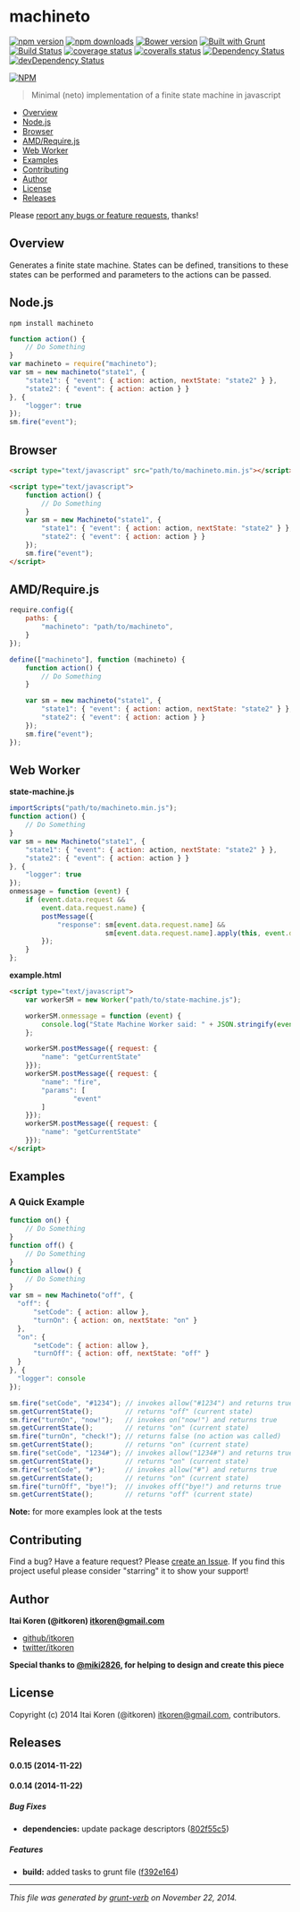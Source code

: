# machineto 
[![npm version](http://img.shields.io/npm/v/machineto.svg)](http://img.shields.io/npm/v/machineto.svg)
[![npm downloads](http://img.shields.io/npm/dm/machineto.svg)](http://img.shields.io/npm/dm/machineto.svg)
[![Bower version](https://badge.fury.io/bo/machineto.svg)](http://badge.fury.io/bo/machineto.svg)
[![Built with Grunt](https://cdn.gruntjs.com/builtwith.png)](http://gruntjs.com/)
[![Build Status](https://drone.io/github.com/itkoren/machineto/status.png)](https://drone.io/github.com/itkoren/machineto/latest)
[![coverage status](http://img.shields.io/badge/local%20coverage-93%25-green.svg)](http://img.shields.io/badge/local%20coverage-93%25-green.svg)
[![coveralls status](https://img.shields.io/coveralls/itkoren/machineto.svg)](https://coveralls.io/r/itkoren/machineto?branch=master)
[![Dependency Status](https://david-dm.org/itkoren/machineto.svg?theme=shields.io)](https://david-dm.org/itkoren/machineto)
[![devDependency Status](https://david-dm.org/itkoren/machineto/dev-status.svg?theme=shields.io)](https://david-dm.org/itkoren/machineto#info=devDependencies)

[![NPM](https://nodei.co/npm/machineto.png)](https://nodei.co/npm/machineto/)

> Minimal (neto) implementation of a finite state machine in javascript

* [Overview](#overview)
* [Node.js](#nodejs)
* [Browser](#browser)
* [AMD/Require.js](#amdrequirejs)
* [Web Worker](#web-worker)
* [Examples](#examples)
* [Contributing](#contributing)
* [Author](#author)
* [License](#license)
* [Releases](#releases)


Please [report any bugs or feature requests](https://github.com/itkoren/machineto/issues/new), thanks!

## Overview
Generates a finite state machine.
States can be defined, transitions to these states can be performed and parameters to the actions can be passed.

## Node.js
```
npm install machineto
```
```js
function action() {
    // Do Something
}
var machineto = require("machineto");
var sm = new machineto("state1", {
    "state1": { "event": { action: action, nextState: "state2" } },
    "state2": { "event": { action: action } }
}, {
    "logger": true
});
sm.fire("event");
```

## Browser
```html
<script type="text/javascript" src="path/to/machineto.min.js"></script>
```
```html
<script type="text/javascript">
    function action() {
        // Do Something
    }
    var sm = new Machineto("state1", {
        "state1": { "event": { action: action, nextState: "state2" } },
        "state2": { "event": { action: action } }
    });
    sm.fire("event");
</script>
```

## AMD/Require.js
```js
require.config({
    paths: {
        "machineto": "path/to/machineto",
    }
});
```
```js
define(["machineto"], function (machineto) {
    function action() {
        // Do Something
    }

    var sm = new machineto("state1", {
        "state1": { "event": { action: action, nextState: "state2" } },
        "state2": { "event": { action: action } }
    });
    sm.fire("event");
});
```

## Web Worker
__state-machine.js__
```js
importScripts("path/to/machineto.min.js");
function action() {
    // Do Something
}
var sm = new Machineto("state1", {
    "state1": { "event": { action: action, nextState: "state2" } },
    "state2": { "event": { action: action } }
}, {
    "logger": true
});
onmessage = function (event) {
    if (event.data.request &&
        event.data.request.name) {
        postMessage({
            "response": sm[event.data.request.name] &&
                        sm[event.data.request.name].apply(this, event.data.request.params)
        });
    }
};
```

__example.html__
```html
<script type="text/javascript">
    var workerSM = new Worker("path/to/state-machine.js");

    workerSM.onmessage = function (event) {
        console.log("State Machine Worker said: " + JSON.stringify(event.data));
    };

    workerSM.postMessage({ request: {
        "name": "getCurrentState"
    }});
    workerSM.postMessage({ request: {
        "name": "fire",
        "params": [
                "event"
        ]
    }});
    workerSM.postMessage({ request: {
        "name": "getCurrentState"
    }});
</script>
```

## Examples
### A Quick Example
```js
function on() {
    // Do Something
}
function off() {
    // Do Something
}
function allow() {
    // Do Something
}
var sm = new Machineto("off", {
  "off": {
      "setCode": { action: allow },
      "turnOn": { action: on, nextState: "on" }
  },
  "on": {
      "setCode": { action: allow },
      "turnOff": { action: off, nextState: "off" }
  }
}, {
  "logger": console
});

sm.fire("setCode", "#1234"); // invokes allow("#1234") and returns true
sm.getCurrentState();        // returns "off" (current state)
sm.fire("turnOn", "now!");   // invokes on("now!") and returns true
sm.getCurrentState();        // returns "on" (current state)
sm.fire("turnOn", "check!"); // returns false (no action was called)
sm.getCurrentState();        // returns "on" (current state)
sm.fire("setCode", "1234#"); // invokes allow("1234#") and returns true
sm.getCurrentState();        // returns "on" (current state)
sm.fire("setCode", "#");     // invokes allow("#") and returns true
sm.getCurrentState();        // returns "on" (current state)
sm.fire("turnOff", "bye!");  // invokes off("bye!") and returns true
sm.getCurrentState();        // returns "off" (current state)

```

__Note:__ for more examples look at the tests

## Contributing
Find a bug? Have a feature request? Please [create an Issue](https://github.com/itkoren/machineto/issues).
If you find this project useful please consider "starring" it to show your support!

## Author

**Itai Koren (@itkoren) <itkoren@gmail.com>**
 
+ [github/itkoren](https://github.com/itkoren)
+ [twitter/itkoren](http://twitter.com/itkoren) 

__Special thanks to [@miki2826](https://github.com/miki2826), for helping to design and create this piece__

## License
Copyright (c) 2014 Itai Koren (@itkoren) <itkoren@gmail.com>, contributors.  


## Releases
<a name="0.0.15"></a>
#### 0.0.15 (2014-11-22)


<a name="0.0.14"></a>
#### 0.0.14 (2014-11-22)


##### Bug Fixes

* **dependencies:** update package descriptors ([802f55c5](https://github.com/itkoren/machineto/commit/802f55c58c0cf2560b7fc385a0f0eab3edcc2d07))


##### Features

* **build:** added tasks to grunt file ([f392e164](https://github.com/itkoren/machineto/commit/f392e1642758479da0f832745afbbd10937cda7e))




***

_This file was generated by [grunt-verb](https://github.com/assemble/grunt-verb) on November 22, 2014._